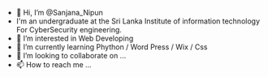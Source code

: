 - 👋 Hi, I’m @Sanjana_Nipun
-    I'm an undergraduate at the Sri Lanka Institute of information technology For CyberSecurity engineering.
- 👀 I’m interested in Web Developing
-   🌱 I’m currently learning Phython / Word Press / Wix / Css
- 💞️ I’m looking to collaborate on ...
- 📫 How to reach me ...

<!---
SanjanaNipun/SanjanaNipun is a ✨ special ✨ repository because its `README.md` (this file) appears on your GitHub profile.
You can click the Preview link to take a look at your changes.
--->
